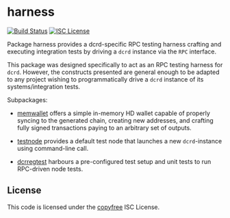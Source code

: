 harness
=======
[![Build Status](http://img.shields.io/travis/decred/dcrd.svg)](https://travis-ci.org/decred/dcrd)
[![ISC License](http://img.shields.io/badge/license-ISC-blue.svg)](http://copyfree.org)

Package harness provides a dcrd-specific RPC testing harness crafting and
executing integration tests by driving a `dcrd` instance via the `RPC`
interface.

This package was designed specifically to act as an RPC testing harness for
`dcrd`. However, the constructs presented are general enough to be adapted to
any project wishing to programmatically drive a `dcrd` instance of its
systems/integration tests.

Subpackages:

 - [memwallet](https://github.com/decred/dcrd/tree/master/integration/harness/memwallet)
 offers a simple in-memory HD wallet capable of properly syncing to the
 generated chain, creating new addresses, and crafting fully signed transactions
 paying to an arbitrary set of outputs.

 - [testnode](https://github.com/decred/dcrd/tree/master/integration/harness/testnode)
 provides a default test node that launches a new
 `dcrd`-instance using command-line call.

 - [dcrregtest](https://github.com/decred/dcrd/tree/master/integration/harness/dcrregtest)
 harbours a pre-configured test setup and unit tests to run RPC-driven node tests.

 ## License
 This code is licensed under the [copyfree](http://copyfree.org) ISC License.